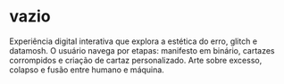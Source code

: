 # vazio
Experiência digital interativa que explora a estética do erro, glitch e datamosh. O usuário navega por etapas: manifesto em binário, cartazes corrompidos e criação de cartaz personalizado. Arte sobre excesso, colapso e fusão entre humano e máquina.
